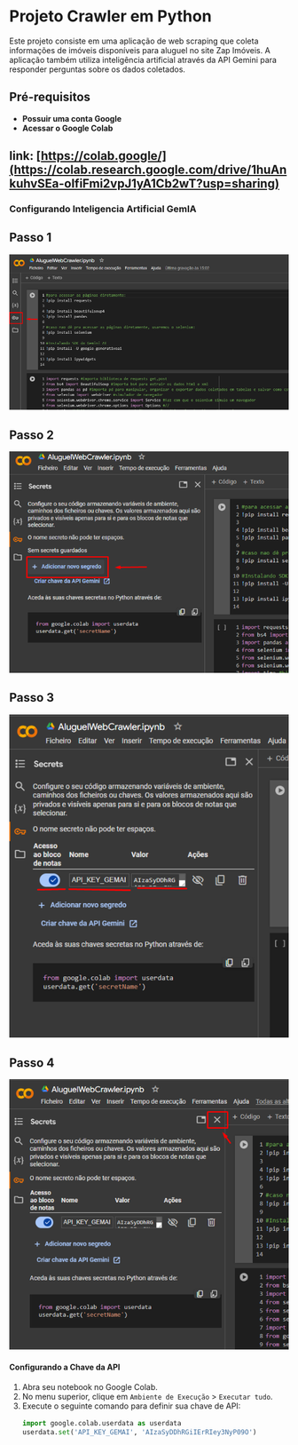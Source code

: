 # Projeto Crawler em Python

Este projeto consiste em uma aplicação de web scraping que coleta informações de imóveis disponíveis para aluguel no site Zap Imóveis. A aplicação também utiliza inteligência artificial através da API Gemini para responder perguntas sobre os dados coletados.

## Pré-requisitos

- **Possuir uma conta Google**
- **Acessar o Google Colab**  
##  link: [https://colab.google/](https://colab.research.google.com/drive/1huAnkuhvSEa-oIfiFmi2vpJ1yA1Cb2wT?usp=sharing)

### Configurando Inteligencia Artificial GemIA

## Passo 1  
![Passo 1](/src/img/1.png)

## Passo 2  
![Passo 2](/src/img/11.png)  

## Passo 3  
![Passo 3](/src/img/111.png)  

## Passo 4  
![Passo 4](/src/img/1111.png)  




#### Configurando a Chave da API

1. Abra seu notebook no Google Colab.
2. No menu superior, clique em `Ambiente de Execução` > `Executar tudo`.
3. Execute o seguinte comando para definir sua chave de API:
   ```python
   import google.colab.userdata as userdata
   userdata.set('API_KEY_GEMAI', 'AIzaSyDDhRGiIErRIey3NyP09O')
